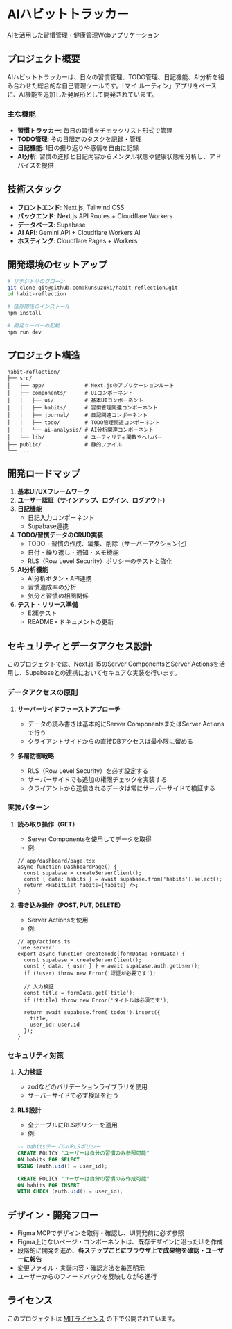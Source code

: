 # AIハビットトラッカー

AIを活用した習慣管理・健康管理Webアプリケーション

## プロジェクト概要

AIハビットトラッカーは、日々の習慣管理、TODO管理、日記機能、AI分析を組み合わせた総合的な自己管理ツールです。「マイ ルーティン」アプリをベースに、AI機能を追加した発展形として開発されています。

### 主な機能

- **習慣トラッカー**: 毎日の習慣をチェックリスト形式で管理
- **TODO管理**: その日限定のタスクを記録・管理
- **日記機能**: 1日の振り返りや感情を自由に記録
- **AI分析**: 習慣の進捗と日記内容からメンタル状態や健康状態を分析し、アドバイスを提供

## 技術スタック

- **フロントエンド**: Next.js, Tailwind CSS
- **バックエンド**: Next.js API Routes + Cloudflare Workers
- **データベース**: Supabase
- **AI API**: Gemini API + Cloudflare Workers AI
- **ホスティング**: Cloudflare Pages + Workers

## 開発環境のセットアップ

```bash
# リポジトリのクローン
git clone git@github.com:kunsuzuki/habit-reflection.git
cd habit-reflection

# 依存関係のインストール
npm install

# 開発サーバーの起動
npm run dev
```

## プロジェクト構造

```
habit-reflection/
├── src/
│   ├── app/             # Next.jsのアプリケーションルート
│   ├── components/      # UIコンポーネント
│   │   ├── ui/          # 基本UIコンポーネント
│   │   ├── habits/      # 習慣管理関連コンポーネント
│   │   ├── journal/     # 日記関連コンポーネント
│   │   ├── todo/        # TODO管理関連コンポーネント
│   │   └── ai-analysis/ # AI分析関連コンポーネント
│   └── lib/             # ユーティリティ関数やヘルパー
├── public/              # 静的ファイル
└── ...
```

## 開発ロードマップ

1. **基本UI/UXフレームワーク**
2. **ユーザー認証（サインアップ、ログイン、ログアウト）**
3. **日記機能**
   - 日記入力コンポーネント
   - Supabase連携
4. **TODO/習慣データのCRUD実装**
   - TODO・習慣の作成、編集、削除（サーバーアクション化）
   - 日付・繰り返し・通知・メモ機能
   - RLS（Row Level Security）ポリシーのテストと強化
5. **AI分析機能**
   - AI分析ボタン・API連携
   - 習慣達成率の分析
   - 気分と習慣の相関関係
6. **テスト・リリース準備**
   - E2Eテスト
   - README・ドキュメントの更新

## セキュリティとデータアクセス設計

このプロジェクトでは、Next.js 15のServer ComponentsとServer Actionsを活用し、Supabaseとの連携においてセキュアな実装を行います。

### データアクセスの原則

1. **サーバーサイドファーストアプローチ**
   - データの読み書きは基本的にServer ComponentsまたはServer Actionsで行う
   - クライアントサイドからの直接DBアクセスは最小限に留める

2. **多層防御戦略**
   - RLS（Row Level Security）を必ず設定する
   - サーバーサイドでも追加の権限チェックを実装する
   - クライアントから送信されるデータは常にサーバーサイドで検証する

### 実装パターン

1. **読み取り操作（GET）**
   - Server Componentsを使用してデータを取得
   - 例: 
   ```tsx
   // app/dashboard/page.tsx
   async function DashboardPage() {
     const supabase = createServerClient();
     const { data: habits } = await supabase.from('habits').select();
     return <HabitList habits={habits} />;
   }
   ```

2. **書き込み操作（POST, PUT, DELETE）**
   - Server Actionsを使用
   - 例:
   ```tsx
   // app/actions.ts
   'use server'
   export async function createTodo(formData: FormData) {
     const supabase = createServerClient();
     const { data: { user } } = await supabase.auth.getUser();
     if (!user) throw new Error('認証が必要です');
     
     // 入力検証
     const title = formData.get('title');
     if (!title) throw new Error('タイトルは必須です');
     
     return await supabase.from('todos').insert({
       title,
       user_id: user.id
     });
   }
   ```

### セキュリティ対策

1. **入力検証**
   - zodなどのバリデーションライブラリを使用
   - サーバーサイドで必ず検証を行う

2. **RLS設計**
   - 全テーブルにRLSポリシーを適用
   - 例:
   ```sql
   -- habitsテーブルのRLSポリシー
   CREATE POLICY "ユーザーは自分の習慣のみ参照可能" 
   ON habits FOR SELECT 
   USING (auth.uid() = user_id);
   
   CREATE POLICY "ユーザーは自分の習慣のみ作成可能" 
   ON habits FOR INSERT 
   WITH CHECK (auth.uid() = user_id);
   ```

## デザイン・開発フロー

- Figma MCPでデザインを取得・確認し、UI開発前に必ず参照
- Figma上にないページ・コンポーネントは、既存デザインに沿ったUIを作成
- 段階的に開発を進め、**各ステップごとにブラウザ上で成果物を確認・ユーザーに報告**
- 変更ファイル・実装内容・確認方法を毎回明示
- ユーザーからのフィードバックを反映しながら進行

## ライセンス

このプロジェクトは [MITライセンス](LICENSE) の下で公開されています。
